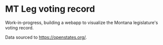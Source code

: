 # MT Leg voting record

Work-in-progress, building a webapp to visualize the Montana legislature's voting record.

Data sourced to https://openstates.org/.